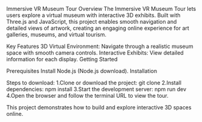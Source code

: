 Immersive VR Museum Tour
Overview
The Immersive VR Museum Tour lets users explore a virtual museum with interactive 3D exhibits. Built with Three.js and JavaScript, this project enables smooth navigation and detailed views of artwork, creating an engaging online experience for art galleries, museums, and virtual tourism.

Key Features
3D Virtual Environment: Navigate through a realistic museum space with smooth camera controls.
Interactive Exhibits: View detailed information for each display.
Getting Started

Prerequisites
Install Node.js (Node.js download).
Installation

Steps to download:
1.Clone or download the project:
git clone <repository-link>
2.Install dependencies:
npm install
3.Start the development server:
npm run dev
4.Open the browser and follow the terminal URL to view the tour.

This project demonstrates how to build and explore interactive 3D spaces online.
